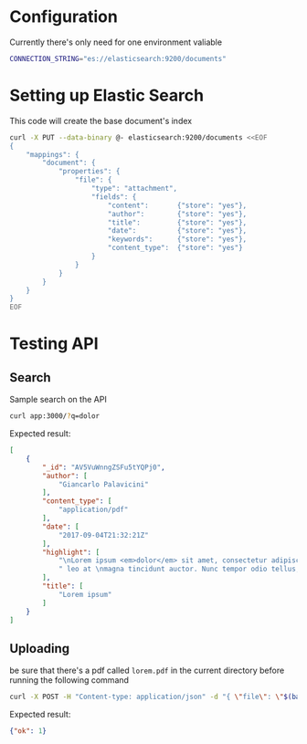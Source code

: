 Configuration
=============

Currently there's only need for one environment valiable

```bash
CONNECTION_STRING="es://elasticsearch:9200/documents"
```

Setting up Elastic Search
=========================

This code will create the base document's index

```bash
curl -X PUT --data-binary @- elasticsearch:9200/documents <<EOF
{
	"mappings": {
		"document": {
			"properties": {
				"file": {
					"type": "attachment",
					"fields": {
						"content":       {"store": "yes"},
						"author":        {"store": "yes"},
						"title":         {"store": "yes"},
						"date":          {"store": "yes"},
						"keywords":      {"store": "yes"},
						"content_type":  {"store": "yes"}
					}
				}
			}
		}
	}
}
EOF
```


Testing API
===========

Search
------

Sample search on the API

```bash
curl app:3000/?q=dolor
```

Expected result:

```json
[
    {
        "_id": "AV5VuWnngZSFu5tYQPj0",
        "author": [
            "Giancarlo Palavicini"
        ],
        "content_type": [
            "application/pdf"
        ],
        "date": [
            "2017-09-04T21:32:21Z"
        ],
        "highlight": [
            "\nLorem ipsum <em>dolor</em> sit amet, consectetur adipiscing elit. Morbi ut nunc sit \namet nisi fermentum",
            " leo at \nmagna tincidunt auctor. Nunc tempor odio tellus, ut pellentesque <em>dolor</em> \ntempus nec. Duis a"
        ],
        "title": [
            "Lorem ipsum"
        ]
    }
]
```

Uploading
---------

be sure that there's a pdf called `lorem.pdf` in the current directory before running the following command

```bash
curl -X POST -H "Content-type: application/json" -d "{ \"file\": \"$(base64 lorem.pdf)\"}" app:3000/
```

Expected result:
```json
{"ok": 1}
```
